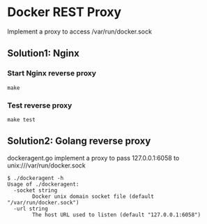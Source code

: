# Docker REST Proxy

Implement a proxy to access /var/run/docker.sock


## Solution1: Nginx

### Start Nginx reverse proxy

```
make
```

### Test reverse proxy

```
make test
```
## Solution2: Golang reverse proxy

dockeragent.go implement a proxy to pass 127.0.0.1:6058 to unix:///var/run/docker.sock
```
$ ./dockeragent -h
Usage of ./dockeragent:
  -socket string
        Docker unix domain socket file (default "/var/run/docker.sock")
  -url string
        The host URL used to listen (default "127.0.0.1:6058")
```
